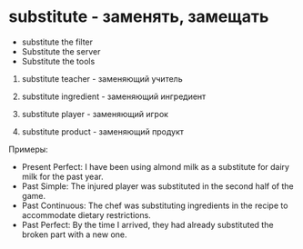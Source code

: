 # substitute - заменять, замещать

- substitute the filter
- Substitute the server
- Substitute the tools

1. substitute teacher - заменяющий учитель

2. substitute ingredient - заменяющий ингредиент

3. substitute player - заменяющий игрок

4. substitute product - заменяющий продукт

Примеры:

- Present Perfect: I have been using almond milk as a substitute for dairy milk for the past year.
- Past Simple: The injured player was substituted in the second half of the game.
- Past Continuous: The chef was substituting ingredients in the recipe to accommodate dietary restrictions.
- Past Perfect: By the time I arrived, they had already substituted the broken part with a new one.

